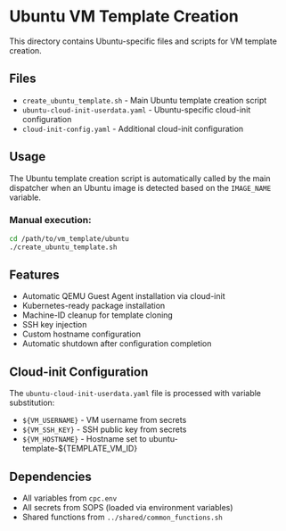 # Ubuntu VM Template Creation

This directory contains Ubuntu-specific files and scripts for VM template creation.

## Files

- `create_ubuntu_template.sh` - Main Ubuntu template creation script
- `ubuntu-cloud-init-userdata.yaml` - Ubuntu-specific cloud-init configuration
- `cloud-init-config.yaml` - Additional cloud-init configuration

## Usage

The Ubuntu template creation script is automatically called by the main dispatcher when an Ubuntu image is detected based on the `IMAGE_NAME` variable.

### Manual execution:
```bash
cd /path/to/vm_template/ubuntu
./create_ubuntu_template.sh
```

## Features

- Automatic QEMU Guest Agent installation via cloud-init
- Kubernetes-ready package installation
- Machine-ID cleanup for template cloning
- SSH key injection
- Custom hostname configuration
- Automatic shutdown after configuration completion

## Cloud-init Configuration

The `ubuntu-cloud-init-userdata.yaml` file is processed with variable substitution:
- `${VM_USERNAME}` - VM username from secrets
- `${VM_SSH_KEY}` - SSH public key from secrets  
- `${VM_HOSTNAME}` - Hostname set to ubuntu-template-${TEMPLATE_VM_ID}

## Dependencies

- All variables from `cpc.env`
- All secrets from SOPS (loaded via environment variables)
- Shared functions from `../shared/common_functions.sh`
